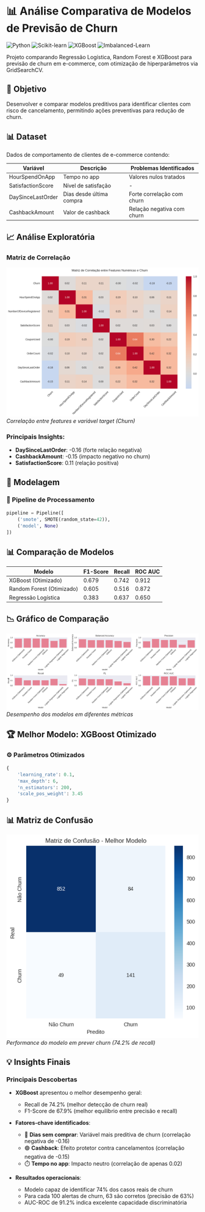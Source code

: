 # 📊 Análise Comparativa de Modelos de Previsão de Churn

![Python](https://img.shields.io/badge/Python-3.8%2B-blue)
![Scikit-learn](https://img.shields.io/badge/Scikit--learn-1.0.2-orange)
![XGBoost](https://img.shields.io/badge/XGBoost-1.5.0-green)
![Imbalanced-Learn](https://img.shields.io/badge/Imbalanced--Learn-0.9.0-yellow)

Projeto comparando Regressão Logística, Random Forest e XGBoost para previsão de churn em e-commerce, com otimização de hiperparâmetros via GridSearchCV.

## 🎯 Objetivo
Desenvolver e comparar modelos preditivos para identificar clientes com risco de cancelamento, permitindo ações preventivas para redução de churn.

## 📊 Dataset
Dados de comportamento de clientes de e-commerce contendo:

| Variável | Descrição | Problemas Identificados |
|----------|-----------|-------------------------|
| HourSpendOnApp | Tempo no app | Valores nulos tratados |
| SatisfactionScore | Nível de satisfação | - |
| DaySinceLastOrder | Dias desde última compra | Forte correlação com churn |
| CashbackAmount | Valor de cashback | Relação negativa com churn |

## 📈 Análise Exploratória

### Matriz de Correlação
![Correlation Heatmap](https://github.com/maxMitsuya/analise-lr-rf-xgboost/blob/main/corr.png)
*Correlação entre features e variável target (Churn)*

### Principais Insights:
- **DaySinceLastOrder**: -0.16 (forte relação negativa)
- **CashbackAmount**: -0.15 (impacto negativo no churn)
- **SatisfactionScore**: 0.11 (relação positiva)

## 🤖 Modelagem

### 🔧 Pipeline de Processamento
```python
pipeline = Pipeline([
    ('smote', SMOTE(random_state=42)),
    ('model', None)
])
```

## 📊 Comparação de Modelos

| Modelo                     | F1-Score | Recall | ROC AUC |
|----------------------------|----------|--------|---------|
| XGBoost (Otimizado)        | 0.679    | 0.742  | 0.912   |
| Random Forest (Otimizado)   | 0.605    | 0.516  | 0.872   |
| Regressão Logística        | 0.383    | 0.637  | 0.650   |

## 📉 Gráfico de Comparação
![Model Comparison](https://github.com/maxMitsuya/analise-lr-rf-xgboost/blob/main/results.png)  
*Desempenho dos modelos em diferentes métricas*

## 🏆 Melhor Modelo: XGBoost Otimizado

### ⚙️ Parâmetros Otimizados
```python
{
    'learning_rate': 0.1,
    'max_depth': 6,
    'n_estimators': 200,
    'scale_pos_weight': 3.45
}
```
## 📊 Matriz de Confusão
![Confusion Matrix](https://github.com/maxMitsuya/analise-lr-rf-xgboost/blob/main/confusion_matrix.png)  
*Performance do modelo em prever churn (74.2% de recall)*

## 💡 Insights Finais

### Principais Descobertas
- **XGBoost** apresentou o melhor desempenho geral:  
  - Recall de 74.2% (melhor detecção de churn real)  
  - F1-Score de 67.9% (melhor equilíbrio entre precisão e recall)

- **Fatores-chave identificados**:  
  - 🔴 **Dias sem comprar**: Variável mais preditiva de churn (correlação negativa de -0.16)  
  - 🟢 **Cashback**: Efeito protetor contra cancelamentos (correlação negativa de -0.15)  
  - ⏱️ **Tempo no app**: Impacto neutro (correlação de apenas 0.02)

- **Resultados operacionais**:  
  - Modelo capaz de identificar 74% dos casos reais de churn  
  - Para cada 100 alertas de churn, 63 são corretos (precisão de 63%)  
  - AUC-ROC de 91.2% indica excelente capacidade discriminatória
